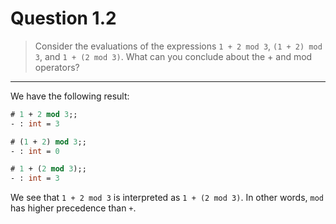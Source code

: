 # Question 1.2

> Consider the evaluations of the expressions `1 + 2 mod 3`, `(1 + 2) mod 3`, and `1 + (2 mod 3)`.
> What can you conclude about the + and mod operators?

---

We have the following result:
```ocaml
# 1 + 2 mod 3;;
- : int = 3

# (1 + 2) mod 3;;
- : int = 0

# 1 + (2 mod 3);;
- : int = 3
```
We see that `1 + 2 mod 3` is interpreted as `1 + (2 mod 3)`.
In other words, `mod` has higher precedence than `+`.
